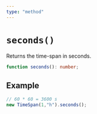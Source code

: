 ```yaml
---
type: "method"
---
```


# `seconds()`

Returns the time-span in seconds.

```ts
function seconds(): number;
```

## Example

```ts
// 60 * 60 = 3600 s
new TimeSpan(1,"h").seconds();
```
